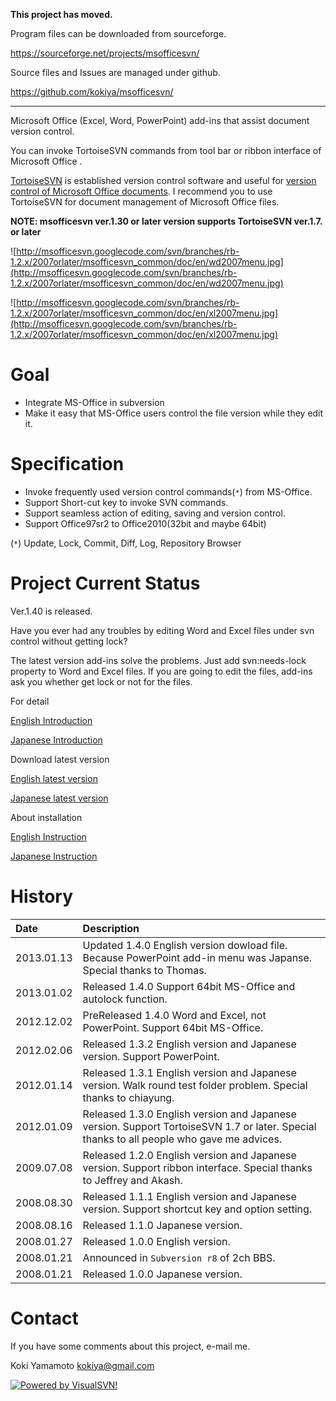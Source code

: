 **This project has moved.**

Program files can be downloaded from sourceforge.

https://sourceforge.net/projects/msofficesvn/

Source files and Issues are managed under github.

https://github.com/kokiya/msofficesvn/


---


Microsoft Office (Excel, Word, PowerPoint) add-ins that assist document version control.

You can invoke TortoiseSVN commands from tool bar or ribbon interface of Microsoft Office .

[TortoiseSVN](http://tortoisesvn.net/downloads.html) is established version control software and useful for [version control of Microsoft Office documents](http://newgeeks.blogspot.jp/2006/08/word-document-management-using-svn.html).
I recommend you to use TortoiseSVN for document management of Microsoft Office files.

**NOTE: msofficesvn ver.1.30 or later version supports TortoiseSVN ver.1.7. or later**

![http://msofficesvn.googlecode.com/svn/branches/rb-1.2.x/2007orlater/msofficesvn_common/doc/en/wd2007menu.jpg](http://msofficesvn.googlecode.com/svn/branches/rb-1.2.x/2007orlater/msofficesvn_common/doc/en/wd2007menu.jpg)

![http://msofficesvn.googlecode.com/svn/branches/rb-1.2.x/2007orlater/msofficesvn_common/doc/en/xl2007menu.jpg](http://msofficesvn.googlecode.com/svn/branches/rb-1.2.x/2007orlater/msofficesvn_common/doc/en/xl2007menu.jpg)

# Goal #

  * Integrate MS-Office in subversion
  * Make it easy that MS-Office users control the file version while they edit it.

# Specification #

  * Invoke frequently used version control commands(`*`) from MS-Office.
  * Support Short-cut key to invoke SVN commands.
  * Support seamless action of editing, saving and version control.
  * Support Office97sr2 to Office2010(32bit and maybe 64bit)

(`*`) Update, Lock, Commit, Diff, Log, Repository Browser

# Project Current Status #

Ver.1.40 is released.

Have you ever had any troubles by editing Word and Excel files under svn control without getting lock?

The latest version add-ins solve the problems. Just add svn:needs-lock property to Word and Excel files. If you are going to edit the files, add-ins ask you whether get lock or not for the files.

For detail

[English Introduction](http://code.google.com/p/msofficesvn/wiki/Introduction)

[Japanese Introduction](http://code.google.com/p/msofficesvn/wiki/Introduction_ja)

Download latest version

[English latest version](http://msofficesvn.googlecode.com/files/msofficesvn_140_en.zip)

[Japanese latest version](http://msofficesvn.googlecode.com/files/msofficesvn_140_ja.zip)

About installation

[English Instruction](http://code.google.com/p/msofficesvn/wiki/Install)

[Japanese Instruction](http://code.google.com/p/msofficesvn/wiki/Install_ja)

# History #

|Date|Description|
|:---|:----------|
|2013.01.13|Updated 1.4.0 English version dowload file. Because PowerPoint add-in menu was Japanse. Special thanks to Thomas.|
|2013.01.02|Released 1.4.0 Support 64bit MS-Office and autolock function.|
|2012.12.02|PreReleased 1.4.0 Word and Excel, not PowerPoint. Support 64bit MS-Office.|
|2012.02.06|Released 1.3.2 English version and Japanese version. Support PowerPoint.|
|2012.01.14|Released 1.3.1 English version and Japanese version. Walk round test folder problem. Special thanks to chiayung.|
|2012.01.09|Released 1.3.0 English version and Japanese version. Support TortoiseSVN 1.7 or later. Special thanks to all people who gave me advices.|
|2009.07.08|Released 1.2.0 English version and Japanese version. Support ribbon interface. Special thanks to Jeffrey and Akash.|
|2008.08.30|Released 1.1.1 English version and Japanese version. Support shortcut key and option setting.|
|2008.08.16|Released 1.1.0 Japanese version.|
|2008.01.27|Released 1.0.0 English version.|
|2008.01.21|Announced in `Subversion r8` of 2ch BBS.|
|2008.01.21|Released 1.0.0 Japanese version.|

# Contact #

If you have some comments about this project, e-mail me.

Koki Yamamoto <kokiya@gmail.com>


<a href='http://www.visualsvn.com/'>
<img src='http://www.visualsvn.com/images/VisualSVN_125x37.gif' alt='Powered by VisualSVN!' />
</a>